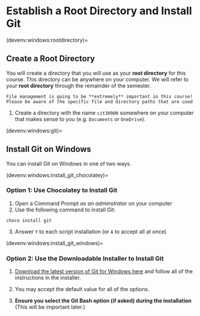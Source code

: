 # Establish a Root Directory and Install Git

(devenv:windows:rootdirectory)=
## Create a Root Directory 
You will create a directory that you will use as your **root directory** for this course. This directory can be anywhere on your computer. We will refer to your **root directory** through the remainder of the semester.

```{important}
File management is going to be **extremely** important in this course! Please be aware of the specific file and directory paths that are used
```

1. Create a directory with the name `cit30900` somewhere on your computer that makes sense to you (e.g. `Documents` or `OneDrive`).

(devenv:windows:git)=
## Install Git on Windows

You can install Git on Windows in one of two ways.

(devenv:windows:install_git_chocolatey)=
### Option 1: Use Chocolatey to Install Git
1. Open a Command Prompt *as an adminstrator* on your computer
2. Use the following command to install Git:

```
choco install git
```
3. Answer `Y` to each script installation (or `A` to accept all at once)

(devenv:windows:install_git_windows)=
### Option 2: Use the Downloadable Installer to Install Git

1. [Download the latest version of Git for Windows here](https://gitforwindows.org/) and follow all of the instructions in the installer.

2. You may accept the default value for all of the options.

3. **Ensure you select the Git Bash option (if asked) during the installation** (This will be important later.)